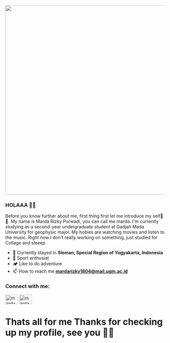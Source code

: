 <div align="center" width="500">
<img src="https://im3.ezgif.com/tmp/ezgif-3-31fb0475d0.gif" width="600">
</div>

### HOLAAA 👋👋

Before you know further about me, first thing first let me introduce my self🤗🤗. My name is Marda Rizky Purwadi, you can call me marda. I'm currently studying as a second-year undergraduate student at Gadjah Mada University for geophysic major. My hobies are watching movies and listen to the music. Right now I don't really working on something, just studied for Collage and sleeep


- 🏡 Currently stayed in **Sleman, Special Region of Yogyakarta, Indonesia**
- 🏃 Sport enthusiat
- 🏕️ Like to do adventure
- 📫 How to reach me **mardarizky1804@mail.ugm.ac.id**


<h3 align="left">Connect with me:</h3>
<p align="left">
<a href="https://linkedin.com/in/Marda Rizky" target="blank"><img align="center" src="https://raw.githubusercontent.com/rahuldkjain/github-profile-readme-generator/master/src/images/icons/Social/linked-in-alt.svg" alt="marda rizky" height="30" width="40" /></a>
<a href="https://instagram.com/marda_rizky" target="blank"><img align="center" src="https://raw.githubusercontent.com/rahuldkjain/github-profile-readme-generator/master/src/images/icons/Social/instagram.svg" alt="marda_rizky" height="30" width="40" /></a>
</p>


# Thats all for me Thanks for checking up my profile, see you 👋👋
